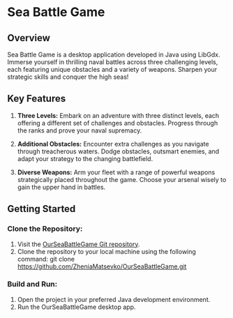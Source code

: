 # Sea Battle Game

## Overview

Sea Battle Game is a desktop application developed in Java using LibGdx. Immerse yourself in thrilling naval battles across three challenging levels, each featuring unique obstacles and a variety of weapons. Sharpen your strategic skills and conquer the high seas!

## Key Features

1. **Three Levels:**
   Embark on an adventure with three distinct levels, each offering a different set of challenges and obstacles. Progress through the ranks and prove your naval supremacy.

2. **Additional Obstacles:**
   Encounter extra challenges as you navigate through treacherous waters. Dodge obstacles, outsmart enemies, and adapt your strategy to the changing battlefield.

3. **Diverse Weapons:**
   Arm your fleet with a range of powerful weapons strategically placed throughout the game. Choose your arsenal wisely to gain the upper hand in battles.

## Getting Started

### Clone the Repository:

1. Visit the [OurSeaBattleGame Git repository](https://github.com/ZheniaMatsevko/OurSeaBattleGame).
2. Clone the repository to your local machine using the following command:
   git clone https://github.com/ZheniaMatsevko/OurSeaBattleGame.git

### Build and Run:

1. Open the project in your preferred Java development environment.
2. Run the OurSeaBattleGame desktop app.
